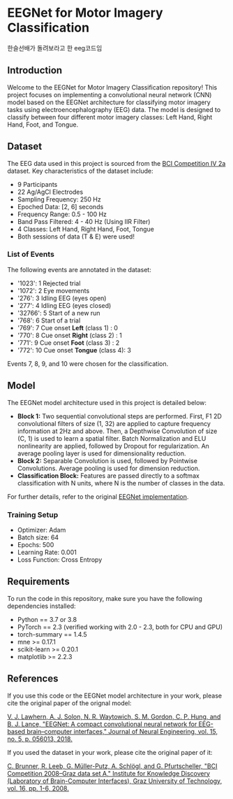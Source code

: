 # EEGNet for Motor Imagery Classification
한슬선배가 돌려보라고 한 eeg코드임

## Introduction
Welcome to the EEGNet for Motor Imagery Classification repository! This project focuses on implementing a convolutional neural network (CNN) model based on the EEGNet architecture for classifying motor imagery tasks using electroencephalography (EEG) data. The model is designed to classify between four different motor imagery classes: Left Hand, Right Hand, Foot, and Tongue.

## Dataset
The EEG data used in this project is sourced from the [BCI Competition IV 2a](http://www.bbci.de/competition/iv/#dataset2a) dataset. Key characteristics of the dataset include:
- 9 Participants
- 22 Ag/AgCl Electrodes
- Sampling Frequency: 250 Hz
- Epoched Data: [2, 6] seconds
- Frequency Range: 0.5 - 100 Hz
- Band Pass Filtered: 4 - 40 Hz (Using IIR Filter)
- 4 Classes: Left Hand, Right Hand, Foot, Tongue
- Both sessions of data (T & E) were used!
### List of Events
The following events are annotated in the dataset:
- '1023': 1 Rejected trial
- '1072': 2 Eye movements
- '276': 3 Idling EEG (eyes open)
- '277': 4 Idling EEG (eyes closed)
- '32766': 5 Start of a new run
- '768': 6 Start of a trial
- '769': 7 Cue onset **Left** (class 1) : 0 
- '770': 8 Cue onset **Right** (class 2) : 1
- '771': 9 Cue onset **Foot** (class 3) : 2 
- '772': 10 Cue onset **Tongue** (class 4): 3

Events 7, 8, 9, and 10 were chosen for the classification.

## Model
The EEGNet model architecture used in this project is detailed below:
- **Block 1:** Two sequential convolutional steps are performed. First, F1 2D convolutional filters of size (1, 32) are applied to capture frequency information at 2Hz and above. Then, a Depthwise Convolution of size (C, 1) is used to learn a spatial filter. Batch Normalization and ELU nonlinearity are applied, followed by Dropout for regularization. An average pooling layer is used for dimensionality reduction.
- **Block 2:** Separable Convolution is used, followed by Pointwise Convolutions. Average pooling is used for dimension reduction.
- **Classification Block:** Features are passed directly to a softmax classification with N units, where N is the number of classes in the data.

For further details, refer to the original [EEGNet implementation](https://github.com/vlawhern/arl-eegmodels/tree/master).

### Training Setup
- Optimizer: Adam
- Batch size: 64
- Epochs: 500
- Learning Rate: 0.001
- Loss Function: Cross Entropy

## Requirements
To run the code in this repository, make sure you have the following dependencies installed:
- Python == 3.7 or 3.8
- PyTorch == 2.3 (verified working with 2.0 - 2.3, both for CPU and GPU)
- torch-summary == 1.4.5
- mne >= 0.17.1
- scikit-learn >= 0.20.1
- matplotlib >= 2.2.3

## References
If you use this code or the EEGNet model architecture in your work, please cite the original paper of the orignal model:

[V. J. Lawhern, A. J. Solon, N. R. Waytowich, S. M. Gordon, C. P. Hung, and B. J. Lance, "EEGNet: A compact convolutional neural network for EEG-based brain–computer interfaces," Journal of Neural Engineering, vol. 15, no. 5, p. 056013, 2018.](https://iopscience.iop.org/article/10.1088/1741-2552/aace8c)

If you used the dataset in your work, please cite the original paper of it:

[C. Brunner, R. Leeb, G. Müller-Putz, A. Schlögl, and G. Pfurtscheller, "BCI Competition 2008–Graz data set A," Institute for Knowledge Discovery (Laboratory of Brain-Computer Interfaces), Graz University of Technology, vol. 16, pp. 1-6, 2008.](https://lampz.tugraz.at/~bci/database/001-2014/description.pdf)
